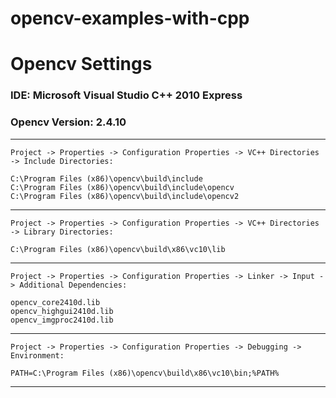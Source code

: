 # opencv-examples-with-cpp

# Opencv Settings
### IDE: Microsoft Visual Studio C++ 2010 Express
### Opencv Version: 2.4.10
----
`Project -> Properties -> Configuration Properties -> VC++ Directories -> Include Directories:`
```
C:\Program Files (x86)\opencv\build\include
C:\Program Files (x86)\opencv\build\include\opencv
C:\Program Files (x86)\opencv\build\include\opencv2
```
----
`Project -> Properties -> Configuration Properties -> VC++ Directories -> Library Directories:`
```
C:\Program Files (x86)\opencv\build\x86\vc10\lib
```
----
`Project -> Properties -> Configuration Properties -> Linker -> Input -> Additional Dependencies:`
```
opencv_core2410d.lib
opencv_highgui2410d.lib
opencv_imgproc2410d.lib
```
----
`Project -> Properties -> Configuration Properties -> Debugging -> Environment:`
```
PATH=C:\Program Files (x86)\opencv\build\x86\vc10\bin;%PATH%
```
----
 